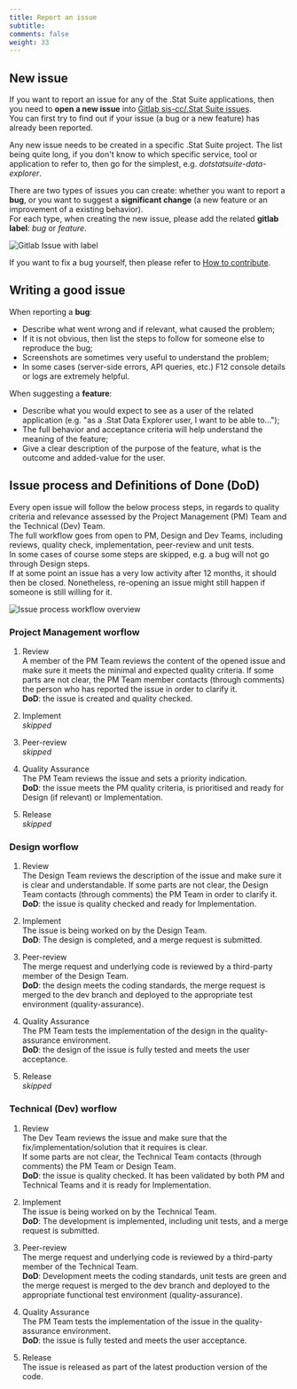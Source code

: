 ```yaml
---
title: Report an issue
subtitle: 
comments: false
weight: 33
---
```




## New issue
If you want to report an issue for any of the .Stat Suite applications, then you need to **open a new issue** into [Gitlab sis-cc/.Stat Suite issues](https://gitlab.com/groups/sis-cc/.stat-suite/-/issues).<br>
You can first try to find out if your issue (a bug or a new feature) has already been reported.<br>

Any new issue needs to be created in a specific .Stat Suite project. The list being quite long, if you don't know to which specific service, tool or application to refer to, then go for the simplest, e.g. *dotstatsuite-data-explorer*.<br>

There are two types of issues you can create: whether you want to report a **bug**, or you want to suggest a **significant change** (a new feature or an improvement of a existing behavior).<br>
For each type, when creating the new issue, please add the related **gitlab label**: *bug* or *feature*. <br>

![Gitlab Issue with label](/images/GitlabIssueLabel.png)

If you want to fix a bug yourself, then please refer to [How to contribute](https://sis-cc.gitlab.io/dotstatsuite-documentation/page/contributing/how-to-contribute/).<br>

## Writing a good issue
When reporting a **bug**:<br>
 - Describe what went wrong and if relevant, what caused the problem;<br>
 - If it is not obvious, then list the steps to follow for someone else to reproduce the bug;<br>
 - Screenshots are sometimes very useful to understand the problem;<br>
 - In some cases (server-side errors, API queries, etc.) F12 console details or logs are extremely helpful.<br>

When suggesting a **feature**:<br>
 - Describe what you would expect to see as a user of the related application (e.g. "as a .Stat Data Explorer user, I want to be able to...");<br>
 - The full behavior and acceptance criteria will help understand the meaning of the feature;<br>
 - Give a clear description of the purpose of the feature, what is the outcome and added-value for the user.<br>

## Issue process and Definitions of Done (DoD)
Every open issue will follow the below process steps, in regards to quality criteria and relevance assessed by the Project Management (PM) Team and the Technical (Dev) Team.<br>
The full workflow goes from open to PM, Design and Dev Teams, including reviews, quality check, implementation, peer-review and unit tests.<br>
In some cases of course some steps are skipped, e.g. a bug will not go through Design steps.<br>
If at some point an issue has a very low activity after 12 months, it should then be closed. Nonetheless, re-opening an issue might still happen if someone is still willing for it.<br>

<!---```mermaid
sequenceDiagram;
open->>PM: all issues;
PM->>Design: some features;
PM->>Dev: all issues without design;
Design->>Dev: all features with design;
Dev-xclosed: all issues;
```--->

![Issue process workflow overview](/images/IssueProcessWorkflow.png)


### Project Management worflow
1. Review<br>
A member of the PM Team reviews the content of the opened issue and make sure it meets the minimal and expected quality criteria. If some parts are not clear, the PM Team member contacts (through comments) the person who has reported the issue in order to clarify it.<br>
**DoD**: the issue is created and quality checked.<br>

2. Implement<br>
_skipped_

3. Peer-review<br>
_skipped_

4. Quality Assurance<br>
The PM Team reviews the issue and sets a priority indication.<br>
**DoD**: the issue meets the PM quality criteria, is prioritised and ready for Design (if relevant) or Implementation.<br>

5. Release<br>
_skipped_

### Design worflow
1. Review<br>
The Design Team reviews the description of the issue and make sure it is clear and understandable. If some parts are not clear, the Design Team contacts (through comments) the PM Team in order to clarify it.<br>
**DoD**: the issue is quality checked and ready for Implementation.<br>

2. Implement<br>
The issue is being worked on by the Design Team.<br>
**DoD**: The design is completed, and a merge request is submitted.<br>

3. Peer-review<br>
The merge request and underlying code is reviewed by a third-party member of the Design Team.<br>
**DoD**: the design meets the coding standards, the merge request is merged to the dev branch and deployed to the appropriate test environment (quality-assurance).<br>

4. Quality Assurance<br>
The PM Team tests the implementation of the design in the quality-assurance environment.<br>
**DoD**: the design of the issue is fully tested and meets the user acceptance.<br>

5. Release<br>
_skipped_

### Technical (Dev) worflow
1. Review<br>
The Dev Team reviews the issue and make sure that the fix/implementation/solution that it requires is clear.<br>
If some parts are not clear, the Technical Team contacts (through comments) the PM Team or Design Team.<br>
**DoD**: the issue is quality checked. It has been validated by both PM and Technical Teams and it is ready for Implementation.<br>

2. Implement<br>
The issue is being worked on by the Technical Team.<br>
**DoD**: The development is implemented, including unit tests, and a merge request is submitted.<br>

3. Peer-review<br>
The merge request and underlying code is reviewed by a third-party member of the Technical Team.<br>
**DoD**: Development meets the coding standards, unit tests are green and the merge request is merged to the dev branch and deployed to the appropriate functional test environment (quality-assurance).<br>

4. Quality Assurance<br>
The PM Team tests the implementation of the issue in the quality-assurance environment.<br>
**DoD**: the issue is fully tested and meets the user acceptance.<br>

5. Release<br>
The issue is released as part of the latest production version of the code.<br>
